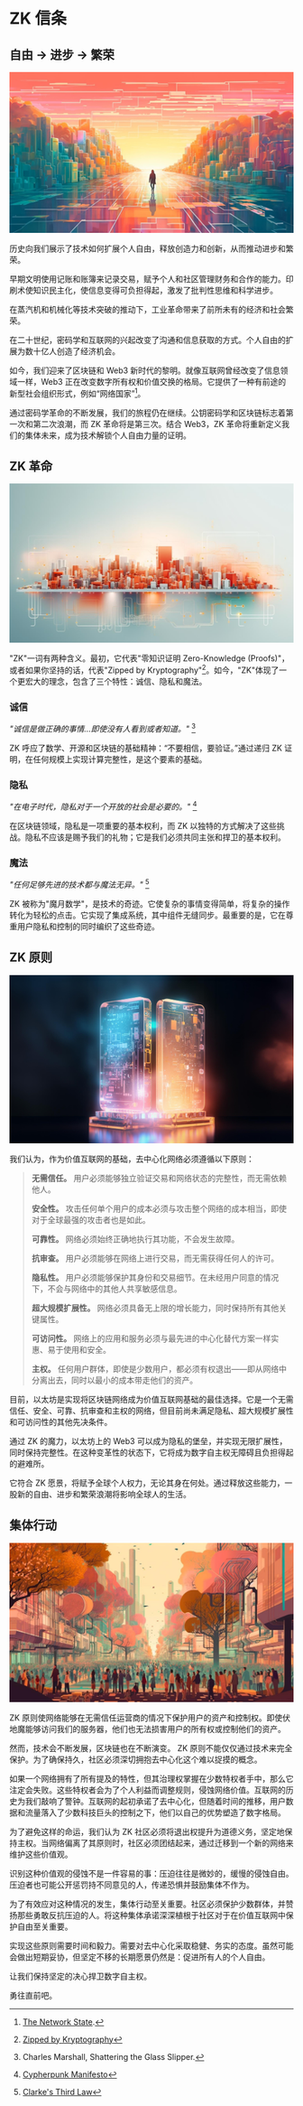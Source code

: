 # ZK 信条

## 自由 → 进步 → 繁荣

![自由 → 进步 → 繁荣](freedom-progress-prosperity.jpeg)

历史向我们展示了技术如何扩展个人自由，释放创造力和创新，从而推动进步和繁荣。

早期文明使用记账和账簿来记录交易，赋予个人和社区管理财务和合作的能力。印刷术使知识民主化，使信息变得可负担得起，激发了批判性思维和科学进步。

在蒸汽机和机械化等技术突破的推动下，工业革命带来了前所未有的经济和社会繁荣。

在二十世纪，密码学和互联网的兴起改变了沟通和信息获取的方式。个人自由的扩展为数十亿人创造了经济机会。

如今，我们迎来了区块链和 Web3 新时代的黎明。就像互联网曾经改变了信息领域一样，Web3 正在改变数字所有权和价值交换的格局。它提供了一种有前途的新型社会组织形式，例如“网络国家”[^1]。

通过密码学革命的不断发展，我们的旅程仍在继续。公钥密码学和区块链标志着第一次和第二次浪潮，而 ZK 革命将是第三次。结合 Web3，ZK 革命将重新定义我们的集体未来，成为技术解锁个人自由力量的证明。

## ZK 革命

![ZK 革命](zk-revolution.jpeg)

"ZK"一词有两种含义。最初，它代表"零知识证明 Zero-Knowledge (Proofs)"，或者如果你坚持的话，代表"Zipped by Kryptography"[^2]。如今，"ZK"体现了一个更宏大的理念，包含了三个特性：诚信、隐私和魔法。

### 诚信
*"诚信是做正确的事情...即使没有人看到或者知道。"* [^3]

ZK 呼应了数学、开源和区块链的基础精神：“不要相信，要验证。”通过递归 ZK 证明，在任何规模上实现计算完整性，是这个要素的基础。

### 隐私
*"在电子时代，隐私对于一个开放的社会是必要的。"* [^4]

在区块链领域，隐私是一项重要的基本权利，而 ZK 以独特的方式解决了这些挑战。隐私不应该是赐予我们的礼物；它是我们必须共同主张和捍卫的基本权利。

### 魔法
*"任何足够先进的技术都与魔法无异。"* [^5]

ZK 被称为"魔月数学"，是技术的奇迹。它使复杂的事情变得简单，将复杂的操作转化为轻松的点击。它实现了集成系统，其中组件无缝同步。最重要的是，它在尊重用户隐私和控制的同时编织了这些奇迹。

## ZK 原则

![ZK 原则](zk-principles.jpeg)

我们认为，作为价值互联网的基础，去中心化网络必须遵循以下原则：

> **无需信任。** 用户必须能够独立验证交易和网络状态的完整性，而无需依赖他人。
> 
> **安全性。** 攻击任何单个用户的成本必须与攻击整个网络的成本相当，即使对于全球最强的攻击者也是如此。
> 
> **可靠性。** 网络必须始终正确地执行其功能，不会发生故障。
> 
> **抗审查。** 用户必须能够在网络上进行交易，而无需获得任何人的许可。
> 
> **隐私性。** 用户必须能够保护其身份和交易细节。在未经用户同意的情况下，不会与网络中的其他人共享敏感信息。
> 
> **超大规模扩展性。** 网络必须具备无上限的增长能力，同时保持所有其他关键属性。
> 
> **可访问性。** 网络上的应用和服务必须与最先进的中心化替代方案一样实惠、易于使用和安全。
> 
> **主权。** 任何用户群体，即使是少数用户，都必须有权退出——即从网络中分离出去，同时以最小的成本带走他们的资产。

目前，以太坊是实现将区块链网络成为价值互联网基础的最佳选择。它是一个无需信任、安全、可靠、抗审查和主权的网络，但目前尚未满足隐私、超大规模扩展性和可访问性的其他先决条件。

通过 ZK 的魔力，以太坊上的 Web3 可以成为隐私的堡垒，并实现无限扩展性，同时保持完整性。在这种变革性的状态下，它将成为数字自主权无障碍且负担得起的避难所。

它符合 ZK 愿景，将赋予全球个人权力，无论其身在何处。通过释放这些能力，一股新的自由、进步和繁荣浪潮将影响全球人的生活。

## 集体行动

![集体行动](the-collective-action.jpeg)

ZK 原则使网络能够在无需信任运营商的情况下保护用户的资产和控制权。即使伏地魔能够访问我们的服务器，他们也无法损害用户的所有权或控制他们的资产。

然而，技术会不断发展，区块链也在不断演变。 ZK 原则不能仅仅通过技术来完全保护。为了确保持久，社区必须深切拥抱去中心化这个难以捉摸的概念。

如果一个网络拥有了所有提及的特性，但其治理权掌握在少数特权者手中，那么它注定会失败。这些特权者会为了个人利益而调整规则，侵蚀网络价值。互联网的历史为我们敲响了警钟。互联网的起初承诺了去中心化，但随着时间的推移，用户数据和流量落入了少数科技巨头的控制之下，他们以自己的优势塑造了数字格局。

为了避免这样的命运，我们认为 ZK 社区必须将退出权提升为道德义务，坚定地保持主权。当网络偏离了其原则时，社区必须团结起来，通过迁移到一个新的网络来维护这些价值观。

识别这种价值观的侵蚀不是一件容易的事：压迫往往是微妙的，缓慢的侵蚀自由。压迫者也可能公开惩罚持不同意见的人，传递恐惧并鼓励集体不作为。

为了有效应对这种情况的发生，集体行动至关重要。社区必须保护少数群体，并赞扬那些勇敢反抗压迫的人。将这种集体承诺深深植根于社区对于在价值互联网中保护自由至关重要。

实现这些原则需要时间和毅力。需要对去中心化采取稳健、务实的态度。虽然可能会做出短期妥协，但坚定不移的长期愿景仍然是：促进所有人的个人自由。

让我们保持坚定的决心捍卫数字自主权。

勇往直前吧。

[^1]: [The Network State](https://thenetworkstate.com/the-network-state-in-one-sentence).
[^2]: [Zipped by Kryptography](https://twitter.com/vitalikbuterin/status/1309298689156866048)
[^3]: Charles Marshall, Shattering the Glass Slipper.
[^4]: [Cypherpunk Manifesto](https://nakamotoinstitute.org/static/docs/cypherpunk-manifesto.txt)
[^5]: [Clarke's Third Law](https://en.wikipedia.org/wiki/Clarke%27s_three_laws)

